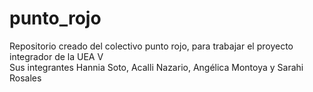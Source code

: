 # punto_rojo
Repositorio creado del colectivo punto rojo, para trabajar el proyecto integrador de la UEA V  
Sus integrantes Hannia Soto, Acalli Nazario, Angélica Montoya y Sarahi Rosales

